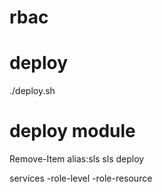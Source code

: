 # rbac
# deploy
./deploy.sh

# deploy module
Remove-Item alias:sls
sls deploy



services
    -role-level
    -role-resource